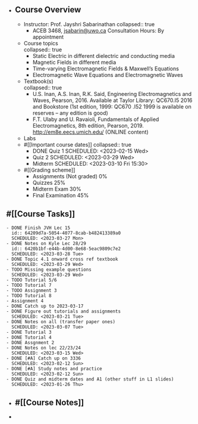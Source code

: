 - ## Course Overview
	- Instructor: Prof. Jayshri Sabarinathan
	  collapsed:: true
		- ACEB 3468, jsabarin@uwo.ca
		  Consultation Hours: By appointment
	- Course topics  
	  collapsed:: true
		- Static Electric in different dielectric and conducting media
		- Magnetic Fields in different media
		- Time-varying Electromagnetic Fields & Maxwell’s Equations
		- Electromagnetic Wave Equations and Electromagnetic
		  Waves
	- Textbook(s)  
	  collapsed:: true
		- U.S. Inan, A.S. Inan, R.K. Said, Engineering Electromagnetics and Waves, Pearson,
		  2016. Available at Taylor Library: QC670.I5 2016 and Bookstore
		  (1st edition, 1999: QC670 .I52 1999 is available on reserves – any edition is good)
		- F.T. Ulaby and U. Ravaioli, Fundamentals of Applied Electromagnetics, 8th edition, Pearson,
		  2019. http://em8e.eecs.umich.edu/ (ONLINE content)
	- Labs
	- #[[Important course dates]]
	  collapsed:: true
		- DONE Quiz 1
		  SCHEDULED: <2023-02-15 Wed>
		- Quiz 2
		  SCHEDULED: <2023-03-29 Wed>
		- Midterm
		  SCHEDULED: <2023-03-10 Fri 15:30>
	- #[[Grading scheme]]
		- Assignments (Not graded) 0%
		- Quizzes 25%
		- Midterm Exam 30%
		- Final Examination 45%
## #[[Course Tasks]]
	- DONE Finish JVH Lec 15
	  id:: 64209d7a-5054-4077-8cab-b482413389a0
	  SCHEDULED: <2023-03-27 Mon>
	- DONE Notes on Kyle Lec 28/29
	  id:: 6420b1bf-e44b-4d00-8e68-5eac9809c7e2
	  SCHEDULED: <2023-03-28 Tue>
	- DONE Topic 4.1 onward cross ref textbook
	  SCHEDULED: <2023-03-29 Wed>
	- TODO Missing example questions
	  SCHEDULED: <2023-03-29 Wed>
	- TODO Tutorial 5/6
	- TODO Tutorial 7
	- TODO Assignment 3
	- TODO Tutorial 8
	- Assignment 4
	- DONE Catch up to 2023-03-17
	- DONE Figure out tutorials and assignments
	  SCHEDULED: <2023-03-21 Tue>
	- DONE Notes on all (transfer paper ones)
	  SCHEDULED: <2023-03-07 Tue>
	- DONE Tutorial 3
	- DONE Tutorial 4
	- DONE Assgnment 2
	- DONE Notes on lec 22/23/24
	  SCHEDULED: <2023-03-15 Wed>
	- DONE [#A] Catch up on 3336
	  SCHEDULED: <2023-02-12 Sun>
	- DONE [#A] Study notes and practice
	  SCHEDULED: <2023-02-12 Sun>
	- DONE Quiz and midterm dates and A1 (other stuff in L1 slides)
	  SCHEDULED: <2023-01-26 Thu>
- ## #[[Course Notes]]
-